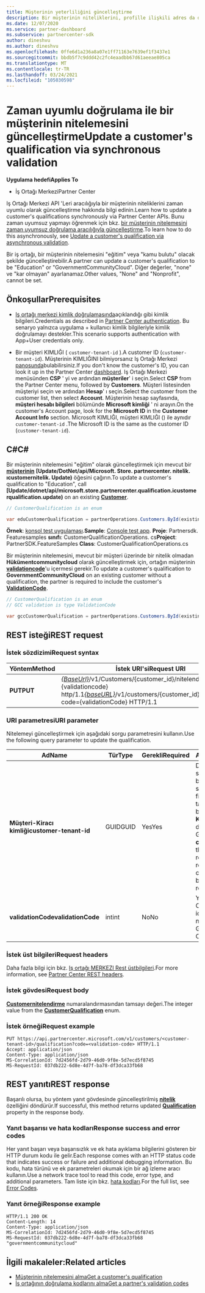 ```yaml
---
title: Müşterinin yeterliliğini güncelleştirme
description: Bir müşterinin niteliklerini, profille ilişkili adres da dahil, zaman uyumlu filtreleme veya dikele aracılığıyla güncelleştirme hakkında bilgi edinin.
ms.date: 12/07/2020
ms.service: partner-dashboard
ms.subservice: partnercenter-sdk
author: dineshvu
ms.author: dineshvu
ms.openlocfilehash: 0ffe6d1a236a8a07e1ff71163e7639ef1f3437e1
ms.sourcegitcommit: bbdb5f7c9ddd42c2fc4eaadbb67d61aeeae805ca
ms.translationtype: MT
ms.contentlocale: tr-TR
ms.lasthandoff: 03/24/2021
ms.locfileid: "105030598"
---
```

# <a name="update-a-customers-qualification-via-synchronous-validation"></a><span data-ttu-id="8585f-103">Zaman uyumlu doğrulama ile bir müşterinin nitelemesini güncelleştirme</span><span class="sxs-lookup"><span data-stu-id="8585f-103">Update a customer's qualification via synchronous validation</span></span>

<span data-ttu-id="8585f-104">**Uygulama hedefi**</span><span class="sxs-lookup"><span data-stu-id="8585f-104">**Applies To**</span></span>

- <span data-ttu-id="8585f-105">İş Ortağı Merkezi</span><span class="sxs-lookup"><span data-stu-id="8585f-105">Partner Center</span></span>

<span data-ttu-id="8585f-106">Iş Ortağı Merkezi API 'Leri aracılığıyla bir müşterinin niteliklerini zaman uyumlu olarak güncelleştirme hakkında bilgi edinin.</span><span class="sxs-lookup"><span data-stu-id="8585f-106">Learn how to update a customer's qualifications synchronously via Partner Center APIs.</span></span> <span data-ttu-id="8585f-107">Bunu zaman uyumsuz yapmayı öğrenmek için bkz. [bir müşterinin nitelemesini zaman uyumsuz doğrulama aracılığıyla güncelleştirme](update-customer-qualification-asynchronous.md).</span><span class="sxs-lookup"><span data-stu-id="8585f-107">To learn how to do this asynchronously, see [Update a customer's qualification via asynchronous validation](update-customer-qualification-asynchronous.md).</span></span>

<span data-ttu-id="8585f-108">Bir iş ortağı, bir müşterinin nitelemesini "eğitim" veya "kamu bulutu" olacak şekilde güncelleştirebilir.</span><span class="sxs-lookup"><span data-stu-id="8585f-108">A partner can update a customer's qualification to be "Education" or "GovernmentCommunityCloud".</span></span> <span data-ttu-id="8585f-109">Diğer değerler, "none" ve "kar olmayan" ayarlanamaz.</span><span class="sxs-lookup"><span data-stu-id="8585f-109">Other values, "None" and "Nonprofit", cannot be set.</span></span>

## <a name="prerequisites"></a><span data-ttu-id="8585f-110">Önkoşullar</span><span class="sxs-lookup"><span data-stu-id="8585f-110">Prerequisites</span></span>

- <span data-ttu-id="8585f-111">[Iş ortağı merkezi kimlik doğrulamasında](partner-center-authentication.md)açıklandığı gibi kimlik bilgileri.</span><span class="sxs-lookup"><span data-stu-id="8585f-111">Credentials as described in [Partner Center authentication](partner-center-authentication.md).</span></span> <span data-ttu-id="8585f-112">Bu senaryo yalnızca uygulama + kullanıcı kimlik bilgileriyle kimlik doğrulamayı destekler.</span><span class="sxs-lookup"><span data-stu-id="8585f-112">This scenario supports authentication with App+User credentials only.</span></span>

- <span data-ttu-id="8585f-113">Bir müşteri KIMLIĞI ( `customer-tenant-id` ).</span><span class="sxs-lookup"><span data-stu-id="8585f-113">A customer ID (`customer-tenant-id`).</span></span> <span data-ttu-id="8585f-114">Müşterinin KIMLIĞINI bilmiyorsanız Iş Ortağı Merkezi [panosunda](https://partner.microsoft.com/dashboard)bulabilirsiniz.</span><span class="sxs-lookup"><span data-stu-id="8585f-114">If you don't know the customer's ID, you can look it up in the Partner Center [dashboard](https://partner.microsoft.com/dashboard).</span></span> <span data-ttu-id="8585f-115">Iş Ortağı Merkezi menüsünden **CSP** ' yi ve ardından **müşteriler**' i seçin.</span><span class="sxs-lookup"><span data-stu-id="8585f-115">Select **CSP** from the Partner Center menu, followed by **Customers**.</span></span> <span data-ttu-id="8585f-116">Müşteri listesinden müşteriyi seçin ve ardından **Hesap**' ı seçin.</span><span class="sxs-lookup"><span data-stu-id="8585f-116">Select the customer from the customer list, then select **Account**.</span></span> <span data-ttu-id="8585f-117">Müşterinin hesap sayfasında, **müşteri hesabı bilgileri** bölümünde **Microsoft kimliği** ' ni arayın.</span><span class="sxs-lookup"><span data-stu-id="8585f-117">On the customer's Account page, look for the **Microsoft ID** in the **Customer Account Info** section.</span></span> <span data-ttu-id="8585f-118">Microsoft KIMLIĞI, müşteri KIMLIĞI () ile aynıdır `customer-tenant-id` .</span><span class="sxs-lookup"><span data-stu-id="8585f-118">The Microsoft ID is the same as the customer ID  (`customer-tenant-id`).</span></span>

## <a name="c"></a><span data-ttu-id="8585f-119">C\#</span><span class="sxs-lookup"><span data-stu-id="8585f-119">C\#</span></span>

<span data-ttu-id="8585f-120">Bir müşterinin nitelemesini "eğitim" olarak güncelleştirmek için mevcut bir [**müşterinin**](/dotnet/api/microsoft.store.partnercenter.models.customers.customer) **[Update/DotNet/api/Microsoft. Store. partnercenter. nitelik. ıcustomernitelik. Update)** öğesini çağırın.</span><span class="sxs-lookup"><span data-stu-id="8585f-120">To update a customer's qualification to "Education", call **[Update/dotnet/api/microsoft.store.partnercenter.qualification.icustomerqualification.update)** on an existing  [**Customer**](/dotnet/api/microsoft.store.partnercenter.models.customers.customer).</span></span>

``` csharp
// CustomerQualification is an enum

var eduCustomerQualification = partnerOperations.Customers.ById(existingCustomer.Id).Qualification.Update(CustomerQualification.Education);
```

<span data-ttu-id="8585f-121">**Örnek**: [konsol test uygulaması](console-test-app.md).</span><span class="sxs-lookup"><span data-stu-id="8585f-121">**Sample**: [Console test app](console-test-app.md).</span></span> <span data-ttu-id="8585f-122">**Proje**: Partnersdk. Featuresamples **sınıfı**: CustomerQualificationOperations. cs</span><span class="sxs-lookup"><span data-stu-id="8585f-122">**Project**: PartnerSDK.FeatureSamples **Class**: CustomerQualificationOperations.cs</span></span>

<span data-ttu-id="8585f-123">Bir müşterinin nitelemesini, mevcut bir müşteri üzerinde bir nitelik olmadan **Hükümentcommunitycloud** olarak güncelleştirmek için, ortağın müşterinin [**validationcode**](utility-resources.md#validationcode)'u içermesi gerekir.</span><span class="sxs-lookup"><span data-stu-id="8585f-123">To update a customer's qualification to **GovernmentCommunityCloud** on an existing customer without a qualification, the partner is required to include the customer's [**ValidationCode**](utility-resources.md#validationcode).</span></span>

``` csharp
// CustomerQualification is an enum
// GCC validation is type ValidationCode

var gccCustomerQualification = partnerOperations.Customers.ById(existingCustomer.Id).Qualification.Update(CustomerQualification.GovernmentCommunityCloud, gccValidation);
```

## <a name="rest-request"></a><span data-ttu-id="8585f-124">REST isteği</span><span class="sxs-lookup"><span data-stu-id="8585f-124">REST request</span></span>

### <a name="request-syntax"></a><span data-ttu-id="8585f-125">İstek sözdizimi</span><span class="sxs-lookup"><span data-stu-id="8585f-125">Request syntax</span></span>

| <span data-ttu-id="8585f-126">Yöntem</span><span class="sxs-lookup"><span data-stu-id="8585f-126">Method</span></span>  | <span data-ttu-id="8585f-127">İstek URI'si</span><span class="sxs-lookup"><span data-stu-id="8585f-127">Request URI</span></span>                                                                                             |
|---------|---------------------------------------------------------------------------------------------------------|
| <span data-ttu-id="8585f-128">**PUT**</span><span class="sxs-lookup"><span data-stu-id="8585f-128">**PUT**</span></span> | <span data-ttu-id="8585f-129">[*{BaseUrl}*](partner-center-rest-urls.md)/v1/Customers/{customer_id}/nitelendirme? Code = {validationcode} http/1.1</span><span class="sxs-lookup"><span data-stu-id="8585f-129">[*{baseURL}*](partner-center-rest-urls.md)/v1/customers/{customer_id}/qualification?code={validationCode} HTTP/1.1</span></span> |

### <a name="uri-parameter"></a><span data-ttu-id="8585f-130">URI parametresi</span><span class="sxs-lookup"><span data-stu-id="8585f-130">URI parameter</span></span>

<span data-ttu-id="8585f-131">Nitelemeyi güncelleştirmek için aşağıdaki sorgu parametresini kullanın.</span><span class="sxs-lookup"><span data-stu-id="8585f-131">Use the following query parameter to update the qualification.</span></span>

| <span data-ttu-id="8585f-132">Ad</span><span class="sxs-lookup"><span data-stu-id="8585f-132">Name</span></span>                   | <span data-ttu-id="8585f-133">Tür</span><span class="sxs-lookup"><span data-stu-id="8585f-133">Type</span></span> | <span data-ttu-id="8585f-134">Gerekli</span><span class="sxs-lookup"><span data-stu-id="8585f-134">Required</span></span> | <span data-ttu-id="8585f-135">Açıklama</span><span class="sxs-lookup"><span data-stu-id="8585f-135">Description</span></span>                                                                                                                                            |
|------------------------|------|----------|--------------------------------------------------------------------------------------------------------------------------------------------------------|
| <span data-ttu-id="8585f-136">**Müşteri-Kiracı kimliği**</span><span class="sxs-lookup"><span data-stu-id="8585f-136">**customer-tenant-id**</span></span> | <span data-ttu-id="8585f-137">GUID</span><span class="sxs-lookup"><span data-stu-id="8585f-137">GUID</span></span> | <span data-ttu-id="8585f-138">Yes</span><span class="sxs-lookup"><span data-stu-id="8585f-138">Yes</span></span>      | <span data-ttu-id="8585f-139">Değer, satıcının satıcıya ait olan belirli bir müşteriye ait sonuçları filtrelemesine olanak tanıyan bir GUID biçimli **Müşteri-Kiracı kimliği** ' dir.</span><span class="sxs-lookup"><span data-stu-id="8585f-139">The value is a GUID formatted **customer-tenant-id** that allows the reseller to filter the results for a given customer that belongs to the reseller.</span></span> |
| <span data-ttu-id="8585f-140">**validationCode**</span><span class="sxs-lookup"><span data-stu-id="8585f-140">**validationCode**</span></span>     | <span data-ttu-id="8585f-141">int</span><span class="sxs-lookup"><span data-stu-id="8585f-141">int</span></span>  | <span data-ttu-id="8585f-142">No</span><span class="sxs-lookup"><span data-stu-id="8585f-142">No</span></span>       | <span data-ttu-id="8585f-143">Yalnızca kamu Community bulutu için gereklidir.</span><span class="sxs-lookup"><span data-stu-id="8585f-143">Only needed for Government Community Cloud.</span></span>                                                                                                            |

### <a name="request-headers"></a><span data-ttu-id="8585f-144">İstek üst bilgileri</span><span class="sxs-lookup"><span data-stu-id="8585f-144">Request headers</span></span>

<span data-ttu-id="8585f-145">Daha fazla bilgi için bkz. [Iş ortağı MERKEZI Rest üstbilgileri](headers.md).</span><span class="sxs-lookup"><span data-stu-id="8585f-145">For more information, see [Partner Center REST headers](headers.md).</span></span>

### <a name="request-body"></a><span data-ttu-id="8585f-146">İstek gövdesi</span><span class="sxs-lookup"><span data-stu-id="8585f-146">Request body</span></span>

<span data-ttu-id="8585f-147">[**Customernitelendirme**](/dotnet/api/microsoft.store.partnercenter.models.customers.customerqualification) numaralandırmasından tamsayı değeri.</span><span class="sxs-lookup"><span data-stu-id="8585f-147">The integer value from the [**CustomerQualification**](/dotnet/api/microsoft.store.partnercenter.models.customers.customerqualification) enum.</span></span>

### <a name="request-example"></a><span data-ttu-id="8585f-148">İstek örneği</span><span class="sxs-lookup"><span data-stu-id="8585f-148">Request example</span></span>

```http
PUT https://api.partnercenter.microsoft.com/v1/customers/<customer-tenant-id>/qualification?code=<validation-code> HTTP/1.1
Accept: application/json
Content-Type: application/json
MS-CorrelationId: 7d2456fd-2d79-46d0-9f8e-5d7ecd5f8745
MS-RequestId: 037db222-6d8e-4d7f-ba78-df3dca33fb68

```

## <a name="rest-response"></a><span data-ttu-id="8585f-149">REST yanıtı</span><span class="sxs-lookup"><span data-stu-id="8585f-149">REST response</span></span>

<span data-ttu-id="8585f-150">Başarılı olursa, bu yöntem yanıt gövdesinde güncelleştirilmiş [**nitelik**](/dotnet/api/microsoft.store.partnercenter.customers.icustomer.qualification) özelliğini döndürür.</span><span class="sxs-lookup"><span data-stu-id="8585f-150">If successful, this method returns updated [**Qualification**](/dotnet/api/microsoft.store.partnercenter.customers.icustomer.qualification) property in the response body.</span></span>

### <a name="response-success-and-error-codes"></a><span data-ttu-id="8585f-151">Yanıt başarısı ve hata kodları</span><span class="sxs-lookup"><span data-stu-id="8585f-151">Response success and error codes</span></span>

<span data-ttu-id="8585f-152">Her yanıt başarı veya başarısızlık ve ek hata ayıklama bilgilerini gösteren bir HTTP durum kodu ile gelir.</span><span class="sxs-lookup"><span data-stu-id="8585f-152">Each response comes with an HTTP status code that indicates success or failure and additional debugging information.</span></span> <span data-ttu-id="8585f-153">Bu kodu, hata türünü ve ek parametreleri okumak için bir ağ izleme aracı kullanın.</span><span class="sxs-lookup"><span data-stu-id="8585f-153">Use a network trace tool to read this code, error type, and additional parameters.</span></span> <span data-ttu-id="8585f-154">Tam liste için bkz. [hata kodları](error-codes.md).</span><span class="sxs-lookup"><span data-stu-id="8585f-154">For the full list, see [Error Codes](error-codes.md).</span></span>

### <a name="response-example"></a><span data-ttu-id="8585f-155">Yanıt örneği</span><span class="sxs-lookup"><span data-stu-id="8585f-155">Response example</span></span>

```http
HTTP/1.1 200 OK
Content-Length: 14
Content-Type: application/json
MS-CorrelationId: 7d2456fd-2d79-46d0-9f8e-5d7ecd5f8745
MS-RequestId: 037db222-6d8e-4d7f-ba78-df3dca33fb68
"governmentcommunitycloud"
```

## <a name="related-articles"></a><span data-ttu-id="8585f-156">İlgili makaleler:</span><span class="sxs-lookup"><span data-stu-id="8585f-156">Related articles</span></span>

- [<span data-ttu-id="8585f-157">Müşterinin nitelemesini alma</span><span class="sxs-lookup"><span data-stu-id="8585f-157">Get a customer's qualification</span></span>](./get-customer-qualification-synchronous.md)
- [<span data-ttu-id="8585f-158">İş ortağının doğrulama kodlarını alma</span><span class="sxs-lookup"><span data-stu-id="8585f-158">Get a partner's validation codes</span></span>](get-a-partner-s-validation-codes.md)
